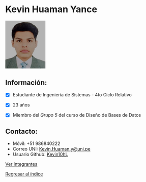 # Kevin Huaman Yance

<img src="HuamanKevinY.jpeg" alt="Huaman Yance Kevin" style="width: 25%; height: auto;" />

 ## **Información:**
- [x] Estudiante de Ingeniería de Sistemas - 4to Ciclo Relativo
- [x] 23 años
- [x] Miembro del *Grupo 5* del curso de Diseño de Bases de Datos


 ## **Contacto:**

  * Móvil: +51 986840222
  * Correo UNI: Kevin.Huaman.y@uni.pe
  * Usuario Github: [Kevin10hL](https://github.com/Kevin10h)

[Ver integrantes](../Integrantes.md)

[Regresar al índice](../../README.md)
